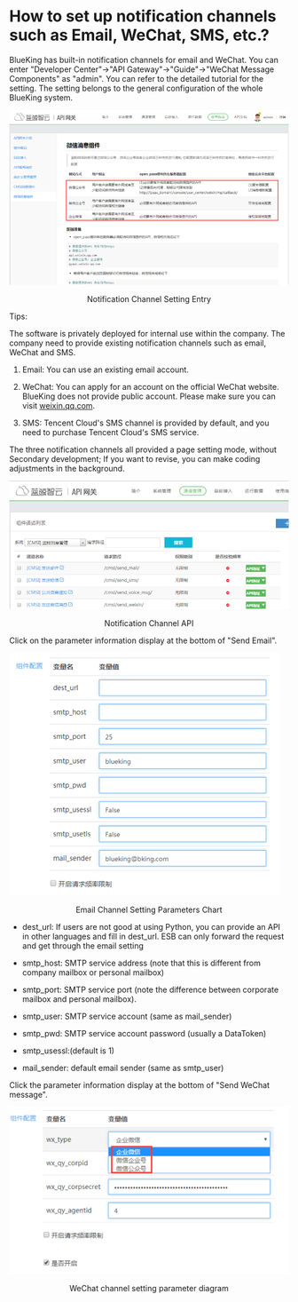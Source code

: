  # How to set up notification channels such as Email, WeChat, SMS, etc.? 

 BlueKing has built-in notification channels for email and WeChat. You can enter "Developer Center"->"API Gateway"->"Guide"->"WeChat Message Components" as "admin". You can refer to the detailed tutorial for the setting.  The setting belongs to the general configuration of the whole BlueKing system. 

 ![-w2020](../assets/17401.png) 
 <center>Notification Channel Setting Entry</center> 

 Tips: 

 The software is privately deployed for internal use within the company. The company need to provide existing notification channels such as email, WeChat and SMS. 

 1. Email: You can use an existing email account. 

 2. WeChat: You can apply for an account on the official WeChat website. BlueKing does not provide public account. Please make sure you can visit [weixin.qq.com](https://weixin.qq.com/). 

 3. SMS: Tencent Cloud's SMS channel is provided by default, and you need to purchase Tencent Cloud's SMS service. 

 The three notification channels all provided a page setting mode, without Secondary development; If you want to revise, you can make coding adjustments in the background. 

 ![-w2020](../assets/17402.png) 
 <center>Notification Channel API</center> 

 Click on the parameter information display at the bottom of "Send Email". 

 ![-w2020](../assets/17403.png) 
 <center>Email Channel Setting Parameters Chart</center>

 - dest_url: If users are not good at using Python, you can provide an API in other languages and fill in dest_url. ESB can only forward the request and get through the email setting 

 - smtp_host: SMTP service address (note that this is different from company mailbox or personal mailbox) 

 - smtp_port: SMTP service port (note the difference between corporate mailbox and personal mailbox). 

 - smtp_user: SMTP service account (same as mail_sender) 

 - smtp_pwd: SMTP service account password (usually a DataToken) 

 - smtp_usessl:(default is 1) 

 - mail_sender: default email sender (same as smtp_user) 

 Click the parameter information display at the bottom of "Send WeChat message". 

 ![-w2020](../assets/17404.png) 
 <center>WeChat channel setting parameter diagram</center>